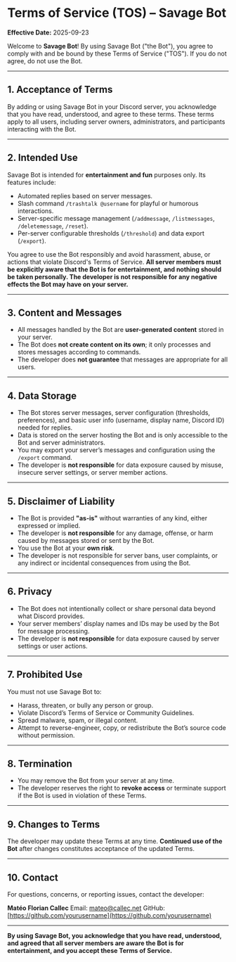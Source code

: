 # Terms of Service (TOS) – Savage Bot

**Effective Date:** 2025-09-23

Welcome to **Savage Bot**! By using Savage Bot ("the Bot"), you agree to comply with and be bound by these Terms of Service ("TOS"). If you do not agree, do not use the Bot.

---

## 1. Acceptance of Terms

By adding or using Savage Bot in your Discord server, you acknowledge that you have read, understood, and agree to these terms. These terms apply to all users, including server owners, administrators, and participants interacting with the Bot.

---

## 2. Intended Use

Savage Bot is intended for **entertainment and fun** purposes only. Its features include:

* Automated replies based on server messages.
* Slash command `/trashtalk @username` for playful or humorous interactions.
* Server-specific message management (`/addmessage`, `/listmessages`, `/deletemessage`, `/reset`).
* Per-server configurable thresholds (`/threshold`) and data export (`/export`).

You agree to use the Bot responsibly and avoid harassment, abuse, or actions that violate Discord's Terms of Service.
**All server members must be explicitly aware that the Bot is for entertainment, and nothing should be taken personally. The developer is not responsible for any negative effects the Bot may have on your server.**

---

## 3. Content and Messages

* All messages handled by the Bot are **user-generated content** stored in your server.
* The Bot does **not create content on its own**; it only processes and stores messages according to commands.
* The developer does **not guarantee** that messages are appropriate for all users.

---

## 4. Data Storage

* The Bot stores server messages, server configuration (thresholds, preferences), and basic user info (username, display name, Discord ID) needed for replies.
* Data is stored on the server hosting the Bot and is only accessible to the Bot and server administrators.
* You may export your server’s messages and configuration using the `/export` command.
* The developer is **not responsible** for data exposure caused by misuse, insecure server settings, or server member actions.

---

## 5. Disclaimer of Liability

* The Bot is provided **"as-is"** without warranties of any kind, either expressed or implied.
* The developer is **not responsible** for any damage, offense, or harm caused by messages stored or sent by the Bot.
* You use the Bot at your **own risk**.
* The developer is not responsible for server bans, user complaints, or any indirect or incidental consequences from using the Bot.

---

## 6. Privacy

* The Bot does not intentionally collect or share personal data beyond what Discord provides.
* Your server members’ display names and IDs may be used by the Bot for message processing.
* The developer is **not responsible** for data exposure caused by server settings or user actions.

---

## 7. Prohibited Use

You must not use Savage Bot to:

* Harass, threaten, or bully any person or group.
* Violate Discord’s Terms of Service or Community Guidelines.
* Spread malware, spam, or illegal content.
* Attempt to reverse-engineer, copy, or redistribute the Bot’s source code without permission.

---

## 8. Termination

* You may remove the Bot from your server at any time.
* The developer reserves the right to **revoke access** or terminate support if the Bot is used in violation of these Terms.

---

## 9. Changes to Terms

The developer may update these Terms at any time. **Continued use of the Bot** after changes constitutes acceptance of the updated Terms.

---

## 10. Contact

For questions, concerns, or reporting issues, contact the developer:

**Matéo Florian Callec**
Email: [mateo@callec.net](mailto:mateo@callec.net)
GitHub: [https://github.com/yourusername](https://github.com/yourusername)

---

**By using Savage Bot, you acknowledge that you have read, understood, and agreed that all server members are aware the Bot is for entertainment, and you accept these Terms of Service.**
